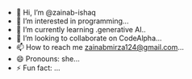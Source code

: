 - 👋 Hi, I’m @zainab-ishaq
- 👀 I’m interested in programming...
- 🌱 I’m currently learning .generative AI..
- 💞️ I’m looking to collaborate on CodeAlpha...
- 📫 How to reach me zainabmirza124@gmail.com...
- 😄 Pronouns: she...
- ⚡ Fun fact: ...

<!---
zainab-ishaq/zainab-ishaq is a ✨ special ✨ repository because its `README.md` (this file) appears on your GitHub profile.
You can click the Preview link to take a look at your changes.
--->
